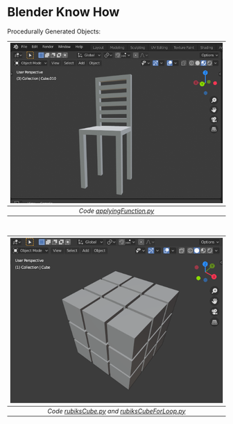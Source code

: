 # Blender Know How

Procedurally Generated Objects:

|                ![chair](chair.png)                 |
| :------------------------------------------------: |
| _Code [applyingFunction.py](applyingFunctions.py)_ |

<br>

|                            ![rubik's cube](rubiksCube.png)                             |
| :------------------------------------------------------------------------------------: |
| _Code [rubiksCube.py](rubiksCube.py) and [rubiksCubeForLoop.py](rubiksCubeForLoop.py)_ |
